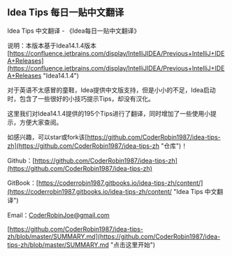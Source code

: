 ## Idea Tips 每日一贴中文翻译 ##

Idea Tips 中文翻译 - 《Idea每日一贴中文翻译》

说明：本版本基于Idea14.1.4版本 [https://confluence.jetbrains.com/display/IntelliJIDEA/Previous+IntelliJ+IDEA+Releases](https://confluence.jetbrains.com/display/IntelliJIDEA/Previous+IntelliJ+IDEA+Releases "Idea14.1.4")

对于英语不太感冒的童鞋，Idea提供中文版支持，但是小小的不足，Idea启动时，包含了一些很好的小技巧提示Tips，却没有汉化。

这里我们对Idea14.1.4提供的195个Tips进行了翻译，同时增加了一些使用小提示，方便大家查阅。

如感兴趣，可以star或fork该[https://github.com/CoderRobin1987/idea-tips-zh](https://github.com/CoderRobin1987/idea-tips-zh "仓库")！

Github：[https://github.com/CoderRobin1987/idea-tips-zh](https://github.com/CoderRobin1987/idea-tips-zh)

GitBook：[https://coderrobin1987.gitbooks.io/idea-tips-zh/content/](https://coderrobin1987.gitbooks.io/idea-tips-zh/content/ "Idea Tips 中文翻译")

Email：CoderRobinJoe@gmail.com

[https://github.com/CoderRobin1987/idea-tips-zh/blob/master/SUMMARY.md](https://github.com/CoderRobin1987/idea-tips-zh/blob/master/SUMMARY.md "点击这里开始")
